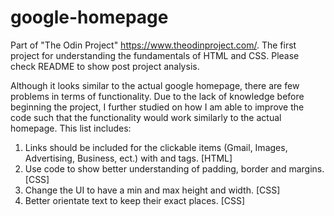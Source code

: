 # google-homepage
Part of "The Odin Project" https://www.theodinproject.com/. 
The first project for understanding the fundamentals of HTML and CSS. 
Please check README to show post project analysis.

Although it looks similar to the actual google homepage, there are few problems in terms of functionality. Due to the lack of knowledge before beginning the project, I further studied on how I am able to improve the code such that the functionality would work similarly to the actual homepage. This list includes:

   1. Links should be included for the clickable items (Gmail, Images, Advertising, Business, ect.) with <a> and </a> tags. [HTML]
   2. Use code to show better understanding of padding, border and margins. [CSS]
   3. Change the UI to have a min and max height and width. [CSS]
   4. Better orientate text to keep their exact places. [CSS]
